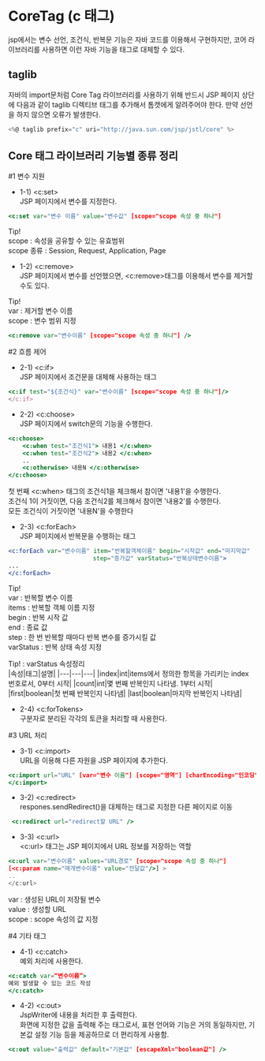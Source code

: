 # CoreTag (c 태그)

jsp에서는 변수 선언, 조건식, 반복문 기능은 자바 코드를 이용해서 구현하지만, 코어 라이브러리를 사용하면 이런 자바 기능을 태그로 대체할 수 있다.   

## taglib

자바의 import문처럼 Core Tag 라이브러리를 사용하기 위해 반드시 JSP 페이지 상단에 다음과 같이 taglib 디렉티브 태그를 추가해서 톰캣에게 알려주어야 한다. 만약 선언을 하지 않으면 오류가 발생한다.

```jsx
<%@ taglib prefix="c" uri="http://java.sun.com/jsp/jstl/core" %>
```

## Core 태그 라이브러리 기능별 종류 정리

#1 변수 지원    
- 1-1) <c:set>   
JSP 페이지에서 변수를 지정한다.      

```jsx
<c:set var="변수 이름" value="변수값" [scope="scope 속성 중 하나"]
```
   
   Tip!   
scope : 속성을 공유할 수 있는 유효범위      
scope 종류 : Session, Request, Application, Page      


- 1-2) <c:remove>   
JSP 페이지에서 변수를 선언했으면, <c:remove>태그를 이용해서 변수를 제거할 수도 있다.  

Tip!   
var : 제거할 변수 이름   
scope : 변수 범위 지정   
```jsx
<c:remove var="변수이름" [scope="scope 속성 중 하나"] />
```

#2 흐름 제어      
- 2-1) <c:if>      
JSP 페이지에서 조건문을 대체해 사용하는 태그      
```jsx
<c:if test="${조건식}" var="변수이름" [scope="scope 속성 중 하나"]/>
</c:if>
```

- 2-2) <c:choose>    
JSP 페이지에서 switch문의 기능을 수행한다.
```jsx
<c:choose>
	<c:when test="조건식1"> 내용1 </c:when>
	<c:when test="조건식2"> 내용2 </c:when>
	..
	<c:otherwise> 내용N </c:otherwise>
</c:choose>
```

첫 번째 <c:when> 태그의 조건식1을 체크해서 참이면 '내용1'을 수행한다.   
조건식 1이 거짓이면, 다음 조건식2를 체크해서 참이면 '내용2'를 수행한다.   
모든 조건식이 거짓이면 '내용N'을 수행한다   
   
- 2-3) <c:forEach>     
JSP 페이지에서 반복문을 수행하는 태그
```jsx
<c:forEach var="변수이름" item="반복할객체이름" begin="시작값" end="마지막값"
						step="증가값" varStatus="반복상태변수이름">
...
</c:forEach>
```
Tip!   
var : 반복할 변수 이름   
items : 반복할 객체 이름 지정   
begin : 반복 시작 값   
end : 종료 값   
step : 한 번 반복할 때마다 반복 변수를 증가시킬 값   
varStatus : 반복 상태 속성 지정   
    
Tip! : varStatus 속성정리          
|속성|태그|설명|
|---|---|---|
|index|int|items에서 정의한 항목을 가리키는 index 번호로서, 0부터 시작|
|count|int|몇 번째 반복인지 나타냄. 1부터 시작|
|first|boolean|첫 번째 반복인지 나타냄|
|last|boolean|마지막 반복인지 나타냄|


     
- 2-4) <c:forTokens>      
구분자로 분리된 각각의 토큰을 처리할 때 사용한다.     
    
    
#3 URL 처리     
- 3-1) <c:import>     
URL을 이용해 다른 자원을 JSP 페이지에 추가한다.      
```jsx
<c:import url="URL" [var="변수 이름"] [scope="영역"] [charEncoding="인코딩"]>
</c:import>
```   
- 3-2) <c:redirect>     
respones.sendRedirect()을 대체하는 태그로 지정한 다른 페이지로 이동     
```jsx
 <c:redirect url="redirect할 URL" />
```
- 3-3) <c:url>  
<c:url> 태그는 JSP 페이지에서 URL 정보를 저장하는 역할   
```jsx
<c:url var="변수이름" values="URL경로" [scope="scope 속성 중 하나"]
[<c:param name="매개변수이름" value="전달값"/>] >
..
</c:url>
```
var : 생성된 URL이 저장될 변수   
value : 생성할 URL   
scope : scope 속성의 값 지정   
   

#4 기타 태그   
- 4-1) <c:catch>    
예외 처리에 사용한다.    
```jsx
<c:catch var=“변수이름”>
예외 발생할 수 있는 코드 작성
</c:catch>
```
    
- 4-2) <c:out>     
JspWriter에 내용을 처리한 후 출력한다.   
화면에 지정한 값을 출력해 주는 태그로서, 표현 언어와 기능은 거의 동일하지만, 기본값 설정 기능 등을 제공하므로 더 편리하게 사용함.   
```jsx
<c:out value="출력값" default="기본값" [escapeXml="boolean값"] />
```
